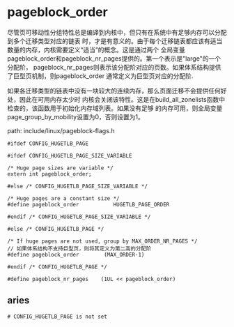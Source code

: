 pageblock_order
========================================

尽管页可移动性分组特性总是编译到内核中，但只有在系统中有足够内存可以分配到多个迁移类型对应的链表
时，才是有意义的。由于每个迁移链表都应该有适当数量的内存，内核需要定义“适当”的概念。这是通过两个
全局变量pageblock_order和pageblock_nr_pages提供的。第一个表示是"large"的一个分配阶，
pageblock_nr_pages则表示该分配阶对应的页数。如果体系结构提供了巨型页机制，则pageblock_order
通常定义为巨型页对应的分配阶.

如果各迁移类型的链表中没有一块较大的连续内存，那么页面迁移不会提供任何好处，因此在可用内存太少时
内核会关闭该特性。这是在build_all_zonelists函数中检查的，该函数用于初始化内存域列表。如果没有足够
的内存可用，则全局变量page_group_by_mobility设置为0，否则设置为1。

path: include/linux/pageblock-flags.h
```
#ifdef CONFIG_HUGETLB_PAGE

#ifdef CONFIG_HUGETLB_PAGE_SIZE_VARIABLE

/* Huge page sizes are variable */
extern int pageblock_order;

#else /* CONFIG_HUGETLB_PAGE_SIZE_VARIABLE */

/* Huge pages are a constant size */
#define pageblock_order           HUGETLB_PAGE_ORDER

#endif /* CONFIG_HUGETLB_PAGE_SIZE_VARIABLE */

#else /* CONFIG_HUGETLB_PAGE */

/* If huge pages are not used, group by MAX_ORDER_NR_PAGES */
// 如果体系结构不支持巨型页，则将其定义为第二高的分配阶
#define pageblock_order        (MAX_ORDER-1)

#endif /* CONFIG_HUGETLB_PAGE */

#define pageblock_nr_pages    (1UL << pageblock_order)
```

aries
----------------------------------------

```
# CONFIG_HUGETLB_PAGE is not set
```
